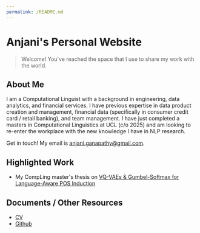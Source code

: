 ```yaml
---
permalink: /README.md
---
```


# Anjani's Personal Website
> Welcome! You've reached the space that I use to share my work with the world.

## About Me

I am a Computational Linguist with a background in engineering, data analytics, and financial services. I have previous expertise in data product creation and management, financial data (specifically in consumer credit card / retail banking), and team management. I have just completed a masters in Computational Linguistics at UCL (c/o 2025) and am looking to re-enter the workplace with the new knowledge I have in NLP research.

Get in touch! My email is anjani.ganapathy@gmail.com.

## Highlighted Work

- My CompLing master's thesis on [VQ-VAEs & Gumbel-Softmax for Language-Aware POS Induction](VQ-VAEs_POS_Induction_2025_AG_Diss.pdf)

## Documents / Other Resources
- [CV](Anjani_Ganapathy_Resume_Aug_2025.pdf)
- [Github](https://github.com/aganapath)
